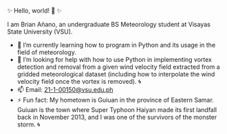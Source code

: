 ✨ Hello, world! 👋 ✨

I am Brian Añano, an undergraduate BS Meteorology student at Visayas State University (VSU).

- 🌱 I’m currently learning how to program in Python and its usage in the field of meteorology.
- 🤔 I’m looking for help with how to use Python in implementing vortex detection and removal from a given wind velocity field extracted from a gridded meteorological dataset (including how to interpolate the wind velocity field once the vortex is removed). 🌀
- 📫 Email: 21-1-00150@vsu.edu.ph
- ⚡ Fun fact: My hometown is Guiuan in the province of Eastern Samar. Guiuan is the town where Super Typhoon Haiyan made its first landfall back in November 2013, and I was one of the survivors of the monster storm. 🌀
